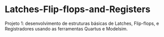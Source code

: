 # Latches-Flip-flops-and-Registers
Projeto 1: desenvolvimento de estruturas básicas de Latches, Flip-flops, e Registradores usando as ferramentas Quartus e Modelsim.
